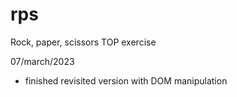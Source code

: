 # rps
Rock, paper, scissors TOP exercise

07/march/2023 
* finished revisited version with DOM manipulation
